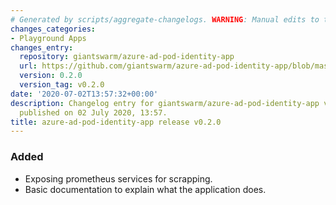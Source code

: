 ```yaml
---
# Generated by scripts/aggregate-changelogs. WARNING: Manual edits to this files will be overwritten.
changes_categories:
- Playground Apps
changes_entry:
  repository: giantswarm/azure-ad-pod-identity-app
  url: https://github.com/giantswarm/azure-ad-pod-identity-app/blob/master/CHANGELOG.md#v020
  version: 0.2.0
  version_tag: v0.2.0
date: '2020-07-02T13:57:32+00:00'
description: Changelog entry for giantswarm/azure-ad-pod-identity-app version 0.2.0,
  published on 02 July 2020, 13:57.
title: azure-ad-pod-identity-app release v0.2.0
---
```


### Added
- Exposing prometheus services for scrapping.
- Basic documentation to explain what the application does.
